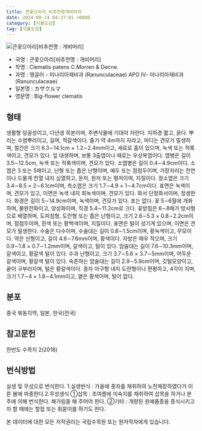 ```yaml
---
title: 큰꽃으아리_비추천명개비머리
date: 2024-09-14 04:37:01 +0800
category: [식물도감]
tag: [식물도감]
---
```




![큰꽃으아리[비추천명 : 개비머리]](/fileUpload/plants/basic/Ranunculaceae/Clematis/6748/1_th2.JPG)
- 국명 : 큰꽃으아리[비추천명 : 개비머리]
- 학명 : Clematis patens C.Morren & Decne.
- 과명 : 앵글러 - 미나리아재비과 (Ranunculaceae) APG Ⅳ- 미나리아재비과 (Ranunculaceae)
- 일본명 : カザクルマ
- 영문명 : Big-flower clematis


## 형태
생활형 덩굴성이고, 다년생 목본이며, 주변식물에 기대어 자란다. 지하경 짧고, 굵다. 뿌리는 수염뿌리이고, 길며, 적갈색이다. 줄기 약 4m까지 자라고, 마디는 견모가 밀생하며, 절간은 크기 6.3∼14.1cm × 1.2∼2.4mm이고, 세로로 홈이 있으며, 녹색 또는 적록색이고, 견모가 있다. 잎 대생하며, 보통 3출엽이나 때로는 우상복엽이다. 엽병은 길이 3.5∼12.5cm, 녹색 또는 적록색이며, 견모가 있다. 소엽병은 길이 0.4∼4.9cm이다. 소엽은 3 또는 5매이고, 난형 또는 좁은 난형이며, 예두 또는 점첨두이며, 가장자리는 전연이나 드물게 천열 내지 심열하고, 둔저, 원저 또는 평저이며, 지질이다. 정소엽은 크기 3.4∼8.5 × 2∼6.1cm이며, 측소엽은 크기 1.7∼4.9 × 1∼4.7cm이다. 표면은 녹색이며, 견모가 있고, 이면은 녹색 내지 회녹색이며, 견모가 있다. 화서 단정화서이며, 정생한다. 화경은 길이 5∼14.9cm이며, 녹색이며, 견모가 있다. 포는 없다. 꽃 5∼6월에 개화하며, 불완전화이고, 양성화이며, 직경 5.4∼11.2cm로 크다. 꽃받침은 6∼8매가 방사형으로 배열하며, 도피침형, 도란형 또는 좁은 난형이고, 크기 2.6∼5.3 × 0.8∼2.2cm이며, 점첨두이며, 흰색 또는 황백색이며, 지질이다. 표면은 털이 성기게 있으며, 이면은 견모가 밀생한다. 수술은 다수이며, 수술대는 길이 0.8∼1.5cm이며, 황녹색이고, 무모이다. 약은 선형이고, 길이 4.6∼7.6mm이며, 황색이다. 자방은 매우 작으며, 크기 0.9∼1.8 × 0.7∼1.2mm이며, 갈색이고, 털이 있다. 암술대는 길이 7.6∼10.3mm이며, 갈색이고, 황갈색 털이 있다. 수과 난형이고, 크기 3.7∼5.6 × 3.7∼5mm이며, 어두운 갈색이며, 황갈색 털이 있다. 숙존하는 암술대는 길이 2.9∼5.9cm이며, 깃털모양이고, 끝이 구부러지며, 털은 황갈색이다. 종자 아구형 내지 도란형이나 편평하고, 4각이 지며, 크기 1.7∼4 × 1.8∼4.1mm이고, 옅은 황색이며, 털이 없다.
## 분포
중국 북동지역, 일본, 한국(전국) 
## 참고문헌
한반도 수목지 2(2018)
## 번식방법
실생 및 무성으로 번식한다. 1.실생번식 : 가을에 종자를 채취하여 노천매장하였다가 이른 봄에 파종한다.2.무성생식 ①삽목 : 초여름에 미숙지를 채취하여 삽목을 하거나 분주에 의해 번식한다. 해가림을 해 주어야 한다. ②기타 : 개량된 원예품종을 증식시키고자 할 때에는 할접 또는 휘묻이를 하기도 한다.






본 데이터에 대한 모든 저작권리는 국립수목원 또는 원저작자에게 있습니다.
